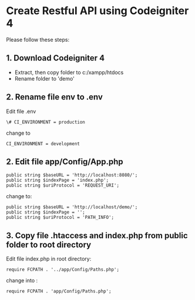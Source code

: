 # Create Restful API using Codeigniter 4
Please follow these steps:
## 1. Download Codeigniter 4
- Extract, then copy folder to c:/xampp/htdocs
- Rename folder to 'demo'

## 2. Rename file env to .env
Edit file .env
```
\# CI_ENVIRONMENT = production
```
change to
```
CI_ENVIRONMENT = development
```

## 2. Edit file app/Config/App.php
```
public string $baseURL = 'http://localhost:8080/';
public string $indexPage = 'index.php';
public string $uriProtocol = 'REQUEST_URI';
```
change to:
```
public string $baseURL = 'http://localhost/demo/';
public string $indexPage = '';
public string $uriProtocol = 'PATH_INFO';

```
## 3. Copy file .htaccess and index.php from public folder to root directory
Edit file index.php in root directory:
```
require FCPATH . '../app/Config/Paths.php';
```
change into :
```
require FCPATH . 'app/Config/Paths.php';
```
